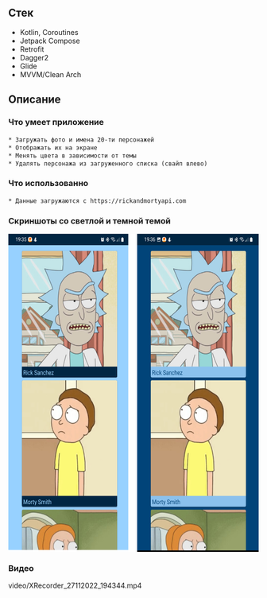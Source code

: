 ## Стек

* Kotlin, Coroutines
* Jetpack Compose
* Retrofit
* Dagger2
* Glide
* MVVM/Clean Arch

## Описание

### Что умеет приложение

    * Загружать фото и имена 20-ти персонажей
    * Отображать их на экране
    * Менять цвета в зависимости от темы
    * Удалять персонажа из загруженного списка (свайп влево)

### Что использованно

    * Данные загружаются с https://rickandmortyapi.com

### Скриншоты со светлой и темной темой

<div>
  <img align="center" src="images/screenshots.png" alt="Светлая и темная темы" height="640">
</div>

### Видео

video/XRecorder_27112022_194344.mp4